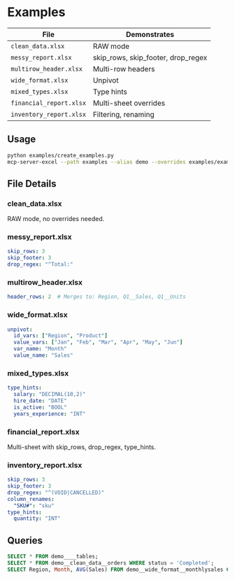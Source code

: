 # Examples

| File | Demonstrates |
|------|--------------|
| `clean_data.xlsx` | RAW mode |
| `messy_report.xlsx` | skip_rows, skip_footer, drop_regex |
| `multirow_header.xlsx` | Multi-row headers |
| `wide_format.xlsx` | Unpivot |
| `mixed_types.xlsx` | Type hints |
| `financial_report.xlsx` | Multi-sheet overrides |
| `inventory_report.xlsx` | Filtering, renaming |

## Usage

```bash
python examples/create_examples.py
mcp-server-excel --path examples --alias demo --overrides examples/examples_overrides.yaml --watch
```

## File Details

### clean_data.xlsx
RAW mode, no overrides needed.

### messy_report.xlsx
```yaml
skip_rows: 3
skip_footer: 3
drop_regex: "^Total:"
```

### multirow_header.xlsx
```yaml
header_rows: 2  # Merges to: Region, Q1__Sales, Q1__Units
```

### wide_format.xlsx
```yaml
unpivot:
  id_vars: ["Region", "Product"]
  value_vars: ["Jan", "Feb", "Mar", "Apr", "May", "Jun"]
  var_name: "Month"
  value_name: "Sales"
```

### mixed_types.xlsx
```yaml
type_hints:
  salary: "DECIMAL(10,2)"
  hire_date: "DATE"
  is_active: "BOOL"
  years_experience: "INT"
```

### financial_report.xlsx
Multi-sheet with skip_rows, drop_regex, type_hints.

### inventory_report.xlsx
```yaml
skip_rows: 3
skip_footer: 3
drop_regex: "^(VOID|CANCELLED)"
column_renames:
  "SKU#": "sku"
type_hints:
  quantity: "INT"
```

## Queries

```sql
SELECT * FROM demo____tables;
SELECT * FROM demo__clean_data__orders WHERE status = 'Completed';
SELECT Region, Month, AVG(Sales) FROM demo__wide_format__monthlysales GROUP BY Region, Month;
```
